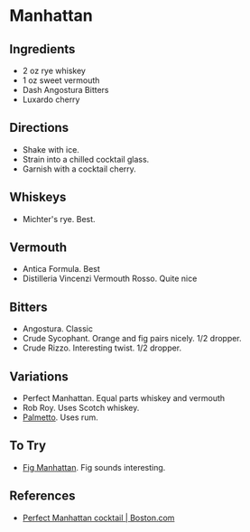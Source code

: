 # Manhattan

## Ingredients
* 2 oz rye whiskey
* 1 oz sweet vermouth
* Dash Angostura Bitters
* Luxardo cherry

## Directions
* Shake with ice.
* Strain into a chilled cocktail glass.
* Garnish with a cocktail cherry.

## Whiskeys
* Michter's rye. Best.

## Vermouth
* Antica Formula. Best
* Distilleria Vincenzi Vermouth Rosso. Quite nice

## Bitters
* Angostura. Classic
* Crude Sycophant. Orange and fig pairs nicely. 1/2 dropper.
* Crude Rizzo. Interesting twist. 1/2 dropper.

## Variations
* Perfect Manhattan. Equal parts whiskey and vermouth
* Rob Roy. Uses Scotch whiskey.
* [Palmetto](palmetto.md). Uses rum.

## To Try
* [Fig Manhattan](https://www.liberandcompany.com/collections/recipes/products/fig-manhattan). Fig sounds interesting.

## References
* [Perfect Manhattan cocktail | Boston.com](https://www.boston.com/food/food/2021/01/27/how-to-make-the-perfect-manhattan-cocktail)
